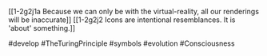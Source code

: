 [[1-2g2j1a Because we can only be with the virtual-reality, all our renderings will be inaccurate]]
[[1-2g2j2 Icons are intentional resemblances. It is 'about' something.]]

#develop 
#TheTuringPrinciple 
#symbols 
#evolution 
#Consciousness 

